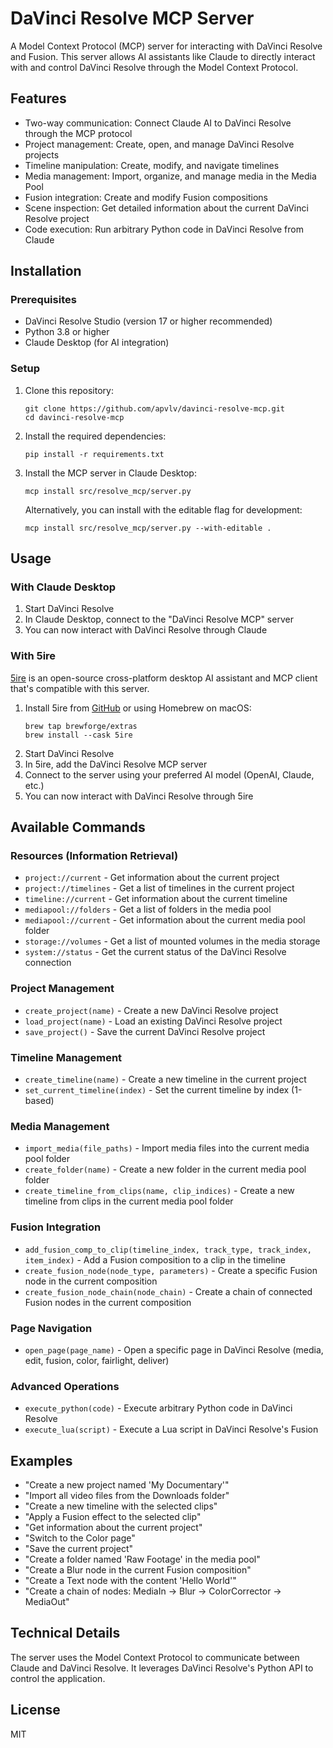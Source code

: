 # DaVinci Resolve MCP Server

A Model Context Protocol (MCP) server for interacting with DaVinci Resolve and Fusion. This server allows AI assistants like Claude to directly interact with and control DaVinci Resolve through the Model Context Protocol.

## Features

- Two-way communication: Connect Claude AI to DaVinci Resolve through the MCP protocol
- Project management: Create, open, and manage DaVinci Resolve projects
- Timeline manipulation: Create, modify, and navigate timelines
- Media management: Import, organize, and manage media in the Media Pool
- Fusion integration: Create and modify Fusion compositions
- Scene inspection: Get detailed information about the current DaVinci Resolve project
- Code execution: Run arbitrary Python code in DaVinci Resolve from Claude

## Installation

### Prerequisites

- DaVinci Resolve Studio (version 17 or higher recommended)
- Python 3.8 or higher
- Claude Desktop (for AI integration)

### Setup

1. Clone this repository:
   ```
   git clone https://github.com/apvlv/davinci-resolve-mcp.git
   cd davinci-resolve-mcp
   ```

2. Install the required dependencies:
   ```
   pip install -r requirements.txt
   ```

3. Install the MCP server in Claude Desktop:
   ```
   mcp install src/resolve_mcp/server.py
   ```

   Alternatively, you can install with the editable flag for development:
   ```
   mcp install src/resolve_mcp/server.py --with-editable .
   ```

## Usage

### With Claude Desktop

1. Start DaVinci Resolve
2. In Claude Desktop, connect to the "DaVinci Resolve MCP" server
3. You can now interact with DaVinci Resolve through Claude

### With 5ire

[5ire](https://5ire.app/) is an open-source cross-platform desktop AI assistant and MCP client that's compatible with this server.

1. Install 5ire from [GitHub](https://github.com/nanbingxyz/5ire) or using Homebrew on macOS:
   ```
   brew tap brewforge/extras
   brew install --cask 5ire
   ```
2. Start DaVinci Resolve
3. In 5ire, add the DaVinci Resolve MCP server
4. Connect to the server using your preferred AI model (OpenAI, Claude, etc.)
5. You can now interact with DaVinci Resolve through 5ire

## Available Commands

### Resources (Information Retrieval)

- `project://current` - Get information about the current project
- `project://timelines` - Get a list of timelines in the current project
- `timeline://current` - Get information about the current timeline
- `mediapool://folders` - Get a list of folders in the media pool
- `mediapool://current` - Get information about the current media pool folder
- `storage://volumes` - Get a list of mounted volumes in the media storage
- `system://status` - Get the current status of the DaVinci Resolve connection

### Project Management

- `create_project(name)` - Create a new DaVinci Resolve project
- `load_project(name)` - Load an existing DaVinci Resolve project
- `save_project()` - Save the current DaVinci Resolve project

### Timeline Management

- `create_timeline(name)` - Create a new timeline in the current project
- `set_current_timeline(index)` - Set the current timeline by index (1-based)

### Media Management

- `import_media(file_paths)` - Import media files into the current media pool folder
- `create_folder(name)` - Create a new folder in the current media pool folder
- `create_timeline_from_clips(name, clip_indices)` - Create a new timeline from clips in the current media pool folder

### Fusion Integration

- `add_fusion_comp_to_clip(timeline_index, track_type, track_index, item_index)` - Add a Fusion composition to a clip in the timeline
- `create_fusion_node(node_type, parameters)` - Create a specific Fusion node in the current composition
- `create_fusion_node_chain(node_chain)` - Create a chain of connected Fusion nodes in the current composition

### Page Navigation

- `open_page(page_name)` - Open a specific page in DaVinci Resolve (media, edit, fusion, color, fairlight, deliver)

### Advanced Operations

- `execute_python(code)` - Execute arbitrary Python code in DaVinci Resolve
- `execute_lua(script)` - Execute a Lua script in DaVinci Resolve's Fusion

## Examples

- "Create a new project named 'My Documentary'"
- "Import all video files from the Downloads folder"
- "Create a new timeline with the selected clips"
- "Apply a Fusion effect to the selected clip"
- "Get information about the current project"
- "Switch to the Color page"
- "Save the current project"
- "Create a folder named 'Raw Footage' in the media pool"
- "Create a Blur node in the current Fusion composition"
- "Create a Text node with the content 'Hello World'"
- "Create a chain of nodes: MediaIn -> Blur -> ColorCorrector -> MediaOut"

## Technical Details

The server uses the Model Context Protocol to communicate between Claude and DaVinci Resolve. It leverages DaVinci Resolve's Python API to control the application.

## License

MIT
